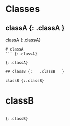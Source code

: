 # Classes

## classA {:   .classA   }

classA {:.classA}

```
# classA
``` {:.classA}

{:.classA}

## classB {:   .classB   }

classB {:.classB}

```
# classB
``` {:.classB}

{:.classB}
